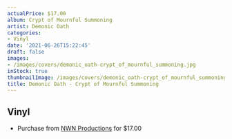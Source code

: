 ```yaml
---
actualPrice: $17.00
album: Crypt of Mournful Summoning
artist: Demonic Oath
categories:
- Vinyl
date: '2021-06-26T15:22:45'
draft: false
images:
- /images/covers/demonic_oath-crypt_of_mournful_summoning.jpg
inStock: true
thumbnailImage: /images/covers/demonic_oath-crypt_of_mournful_summoning-thumb.jpg
title: Demonic Oath - Crypt of Mournful Summoning
---
```


## Vinyl
* Purchase from [NWN Productions](http://shop.nwnprod.com/index.php?route=product/product&path=75&product_id=1921&sort=pd.name&order=ASC) for $17.00
